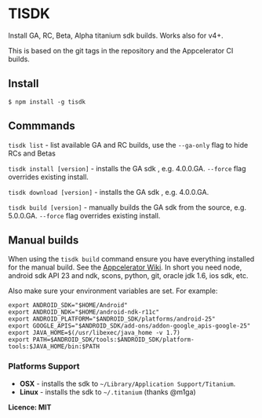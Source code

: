 # TISDK

Install GA, RC, Beta, Alpha titanium sdk builds. Works also for v4+.

This is based on the git tags in the repository and the Appcelerator CI builds.

## Install

~~~
$ npm install -g tisdk
~~~

## Commmands

`tisdk list` - list available GA and RC builds, use the `--ga-only` flag to hide RCs and Betas

`tisdk install [version]` - installs the GA sdk , e.g. 4.0.0.GA. `--force` flag overrides existing install.

`tisdk download [version]` - installs the GA sdk , e.g. 4.0.0.GA.

`tisdk build [version]` - manually builds the GA sdk from the source, e.g. 5.0.0.GA. `--force` flag overrides existing install.

## Manual builds

When using the `tisdk build` command ensure you have everything installed for the manual build.
See the [Appcelerator Wiki](http://docs.appcelerator.com/platform/latest/#!/guide/Building_the_Titanium_SDK_From_Source).
In short you need node, android sdk API 23 and ndk, scons, python, git, oracle jdk 1.6, ios sdk, etc.

Also make sure your environment variables are set. For example:

```
export ANDROID_SDK="$HOME/Android"
export ANDROID_NDK="$HOME/android-ndk-r11c"
export ANDROID_PLATFORM="$ANDROID_SDK/platforms/android-25"
export GOOGLE_APIS="$ANDROID_SDK/add-ons/addon-google_apis-google-25"
export JAVA_HOME=$(/usr/libexec/java_home -v 1.7)
export PATH=$ANDROID_SDK/tools:$ANDROID_SDK/platform-tools:$JAVA_HOME/bin:$PATH
```




### Platforms Support

 * **OSX** - installs the sdk to `~/Library/Application Support/Titanium`.
 * **Linux** - installs the sdk to `~/.titanium` (thanks @m1ga)


**Licence: MIT**
